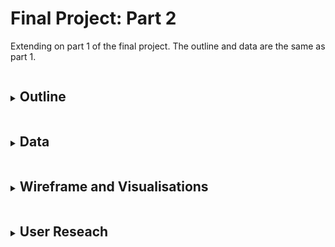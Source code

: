 # Final Project: Part 2

<p>Extending on part 1 of the final project. The outline and data are the same as part 1.</p>
<details>
<summary><h2 style="display:inline-block">Outline</h2></summary>
<br>
  <p> 
    As my final project I am deciding to choose a topic really personal to me and something that I am really passionate to spread more awareness about it. Hence, I am choosing to tell the story of <b><i>Mental Illnesses in Graduate Students</i></b>. For this topic I am going to covver and expand further on the following points:
    <ul>
  <li>Introducing the audience to the topic</li>
  <li>How are students different to general population?</li>
  <li>Different demographics in students</li>
  <li>Recommendations</li>
  
</ul>
  </p>
</details>

<details>
<summary><h2 style="display:inline-block">Data</h2></summary>
<br>
  <p> 
    The data I wanted to use to effectively present this story was mostly survey and evidence based. Hence, most of them come from papers about already conducted surveys and research on mental well being and illnesses in graduate students. The survey results in these papers show an in depth analysis done on the students' mental well being while also mentioning the various demographics and background of the students that took the survey. The research papers that I would be referring too can be found <a href="https://github.com/anujasalvi/portfolio/tree/main/final%20project%20dataset" target="_blank">here</a>. These papers are from credible sources such as <a href="/final project dataset/2021-CCMH-Annual-Report.pdf" target="_blank">Center for Collegiate Mental Health, Penn State Uni</a>, <a href="/final project dataset/CICMH-Graduate-Student-Mental-Health_Toolkit.pdf" target="_blank">Centre for Innovation in Campus Mental Health (CICMH), Canada</a>, <a href="/final project dataset/bbb_mentalhealth_paper.pdf" target="_blank">Harvard University</a> and <a href="/final project dataset/NCHA-III_FALL_2021_REFERENCE_GROUP_EXECUTIVE_SUMMARY.pdf" target="_blank">American College Health Association</a> to name a few. <br> 
    Additonally, facts and suggestions from articles like <a href="https://www.gograd.org/resources/grad-student-mental-health/" target="_blank">Mental Health in Grad School</a>, <a href="https://adaa.org/finding-help/helping-others/college-students/facts" target="_blank">Mental Health and College Students</a> and <a href="https://www.huffpost.com/entry/the-college-mental-health-crisis-focus-on-general_b_58bd93bce4b0ec3d5a6ba0ea" target="_blank">The College Mental Health Crisis</a> will also be used in my project.<br>
    I aim to create visuals with this data that would help the audience easily understand the severity of the situation and observe the trends that have been alarmingly increasing over the years. Also hoping to educate about mental illnesses in students like us and emphasisng the importance of being aware because this is something that is very common. Furthermore, I hope to provide some suggestions to the students as well as the programs.
  </p>
</details>

<details>
<summary><h2 style="display:inline-block">Wireframe and Visualisations</h2></summary>
<br>
  <p>This story would be told in the following flow:<br><br>
    <h4><i>The presentation would start by intoducing the audience to the current mental state of graduate students.</i></h4><br>
    <ul>
      <li><b><u>Visual 1:</u></b>
      <br>
        <b>Word Cloud of words used the most by graduate students</b><br>
        In this visual I wanted to show the most common words used by Graduate Students on a day-to day basis, hence showing how they are feeling everyday.<br><br>
        <img src="2.1.jpeg" alt="Sketch 1" width="400">
      </li>
      <br>
      <h4><i>Will further dive into the story by showing comparisons to bring more attention towards the state of graduate students.</i></h4><br><br>
      <li><b><u>Visual 2:</u></b>
      <br>
        <b>Column chart of severe stress levels in general population vs graduate students</b><br>
        In this visual I wanted to show "how graduate students are different?" to the general population when it comes to stress and anxiety. Hence this column chart visualizes this vast difference between the two.<br><br>
        <img src="2.2.jpeg" alt="Sketch 2" width="400">
      </li>
      <br>
      
       <h4><i>I would want to introduce the different demographics in the pool of graduate students to show that not all students come form the same background but go through the same thing.</i></h4><br><br>
      <li><b><u>Visual 3:</u></b>
      <br>
        <b>Pie chart depicting students demographics</b><br>
        This visual focuses on showcasing the percentage of students that are not Americans and are international. This visual aims to show that there is a vast diversity in the pool of graduate students.<br><br>
        <img src="2.3.jpeg" alt="Sketch 3" width="400">
      </li>
      <br>
      
       <h4><i>Further progressing in the story, I would want to show the audience what the students are feeling and how satisfied they are after starting their graduate studies. Furthermore, I would want to highlight to the audience that a graduate students' average hours per week is way more than a 5-day 9 to 5 job.</i></h4><br><br>
      <li><b><u>Visual 4:</u></b>
      <br>
        <b>Column chart depicting how students feel since starting graduate studies</b>.<br> 
        This visual shows how many students feel that their level of satisfaction have actually worsened since the start of their graduate studies. This number is a little bit more than the percent of students who feel that their level of satisfaction has increased. This shows the amount of stress students go through.<br><br>
        <img src="2.4.jpeg" alt="Sketch 4" width="400">
      </li>
      <br>
      <li><b><u>Visual 5:</u></b><br>
        <b>Bar chart of students' work hours</b>.<br> 
        This visual aims to highlight the percent of graduate students <that have more than 40 hours per week schedule. Hence showing graduate students are not only stressed but overworked.<br><br>
        <img src="2.5.jpeg" alt="Sketch 5" width="400">
      </li> 
</ul>
  </p>
</details>


<details>
<summary><h2 style="display:inline-block">User Reseach</h2></summary>
<br>
  <p>Since my topic is about mental illnesses in graduate students, my target audience are the same and I hope to convey this story to them convincingly.<br>
  I aim to choose students with different demographics(age, ethnicity, gender, etc.) as individuals to interview to get a more diverse pool of replies and feedback.
  <table>
    <tr>
    <th>Questions</th>
    <th>Student, Male, Early 20s</th>
    <th>Student, Female, Late 20s</th>
    <th>Student, Female, Mid 20s</th>
  </tr>
  <tr>
    <td>What do you think the topic is by just looking at the first visual?</td>
    <td>Mental health of students</td>
    <td>Graduate Students Feeling</td>
    <td>Mental state of graduate students</td>
  </tr>
    <tr>
    <td>Is the flow of the story compelling?</td>
   <td>Yes.</td>
   <td>More visuals needed. Also, visual 5 will look better before visual 4.</td>
   <td>Yes, although visual 3 feels abrupt. A little more relation to the topic would be more compelling.</td>
  </tr>
  <tr>
    <td>Is the story engaging?</td>
   <td>Yes, very relatable.</td>
   <td>Yes, can relate.</td>
   <td>This is a serious issue, hence it is really engaging.</td>
  </tr>
  <tr>
    <td>Do you want to see anytthing else?</td>
    <td>What are the main reasons that cause stress and anxiety in us.</td>
    <td>Maybe percent of students that are in therapy or counselling and if that helped them.</td>
    <td>What are the stress levels in international students.</td>
  </tr>
  <tr>
    <td>Are these visualizations making a powerful impact about the topic?</td>
    <td>I am 100% connected to the story, so yes.</td>
    <td>Yes, the data results are concerning.</td>
    <td>Yes</td>
  </tr>
  <tr>
    <td>As the core target audience and the test subject, what insights would you like to get most importantly?</td>
    <td>Nothing more, but I would like to know what keeps us going even through all of this.</td>
    <td>What would you recommend to us and the institutes.</td>
    <td>How to curb stress and recommendations for the program, not us.</td>
  </tr>
</table>
  </p>
  <br>
  
  <details>
<summary><h3 style="display:inline-block">Findings and Future Implementation</h3></summary>
<br>
 <p>The common findings through user research were to include the reasons for stress and anxiety in graduate students as well as recommendations to students and programs. Furthermore, visualisations having more relation of different demographics of students to the topic is something the users want to see. I plan to implement these suggestions in my final storyboard. Also, an interesting suggestion was to mention what keeps graduate students going through all this strees and negative thoughts. I am hoping to include this in my story board and conclude my presentation with it by giving it a positive end note for my story.</p>
</details>
  
</details>

  
  
